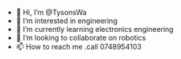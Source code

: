 - 👋 Hi, I’m @TysonsWa
- 👀 I’m interested in engineering
- 🌱 I’m currently learning electronics engineering
- 💞️ I’m looking to collaborate on robotics
- 📫 How to reach me .call 0748954103

<!---
TysonsWa/TysonsWa is a ✨ special ✨ repository because its `README.md` (this file) appears on your GitHub profile.
You can click the Preview link to take a look at your changes.
--->
